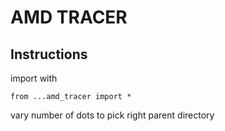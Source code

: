 # AMD TRACER

## Instructions

import with 

```from ...amd_tracer import *```

vary number of dots to pick right parent directory
